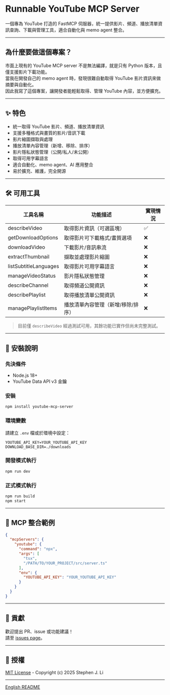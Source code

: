 # Runnable YouTube MCP Server

一個專為 YouTube 打造的 FastMCP 伺服器，統一提供影片、頻道、播放清單資訊查詢、下載與管理工具，適合自動化與 memo agent 整合。

---

## 為什麼要做這個專案？

市面上現有的 YouTube MCP server 不是無法編譯，就是只有 Python 版本，且僅支援影片下載功能。  
當我在開發自己的 memo agent 時，發現很難自動取得 YouTube 影片資訊來做摘要與自動化。  
因此我寫了這個專案，讓開發者能輕鬆取得、管理 YouTube 內容，並方便擴充。

---

## ✨ 特色

- 統一取得 YouTube 影片、頻道、播放清單資訊
- 支援多種格式與畫質的影片/音訊下載
- 影片縮圖擷取與處理
- 播放清單內容管理（新增、移除、排序）
- 影片隱私狀態管理（公開/私人/未公開）
- 取得可用字幕語言
- 適合自動化、memo agent、AI 應用整合
- 易於擴充、維護，完全開源

---

## 🛠️ 可用工具

| 工具名稱              | 功能描述                                   | 實現情況 |
|----------------------|--------------------------------------------|----------|
| describeVideo        | 取得影片資訊（可選區塊）                   | ✅        |
| getDownloadOptions   | 取得影片可下載格式/畫質選項                 | ❌        |
| downloadVideo        | 下載影片/音訊串流                           | ❌        |
| extractThumbnail     | 擷取並處理影片縮圖                          | ❌        |
| listSubtitleLanguages| 取得影片可用字幕語言                        | ❌        |
| manageVideoStatus    | 影片隱私狀態管理                            | ❌        |
| describeChannel      | 取得頻道公開資訊                            | ❌        |
| describePlaylist     | 取得播放清單公開資訊                        | ❌        |
| managePlaylistItems  | 播放清單內容管理（新增/移除/排序）           | ❌        |

> 目前僅 `describeVideo` 經過測試可用，其餘功能已實作但尚未完整測試。

---

## 🚀 安裝說明

### 先決條件

- Node.js 18+
- YouTube Data API v3 金鑰

### 安裝

```bash
npm install youtube-mcp-server
```

### 環境變數

請建立 `.env` 檔或於環境中設定：

```
YOUTUBE_API_KEY=YOUR_YOUTUBE_API_KEY
DOWNLOAD_BASE_DIR=./downloads
```

### 開發模式執行

```bash
npm run dev
```

### 正式模式執行

```bash
npm run build
npm start
```

---

## 🧩 MCP 整合範例

```json
{
  "mcpServers": {
    "youtube": {
      "command": "npx",
      "args": [
        "tsx",
        "/PATH/TO/YOUR_PROJECT/src/server.ts"
      ],
      "env": {
        "YOUTUBE_API_KEY": "YOUR_YOUTUBE_API_KEY"
      }
    }
  }
}
```

---

## 🤝 貢獻

歡迎提出 PR、issue 或功能建議！  
請至 [issues page](https://github.com/stephen9412/youtube-mcp-server/issues)。

---

## 📄 授權

[MIT License](LICENSE) - Copyright (c) 2025 Stephen J. Li

---

[English README](README.md)